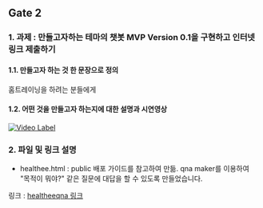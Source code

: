 ## Gate 2

### 1. 과제 : 만들고자하는 테마의 챗봇 MVP Version 0.1을 구현하고 인터넷 링크 제출하기

#### 1.1. 만들고자 하는 것 한 문장으로 정의
홈트레이닝을 하려는 분들에게 

#### 1.2. 어떤 것을 만들고자 하는지에 대한 설명과 시연영상 

[![Video Label](https://img.youtube.com/vi/94DRW2vDCss/0.jpg)](https://youtu.be/94DRW2vDCss)

### 2. 파일 및 링크 설명

* healthee.html : public 배포 가이드를 참고하여 만듦. qna maker를 이용하여 "목적이 뭐야?" 같은 질문에 대답을 할 수 있도록 만들었습니다.

링크 : [healtheeqna 링크](https://htmlpreview.github.io/?https://github.com/yjo5252/chatee/blob/master/Gate2/healtheeqna.html)


